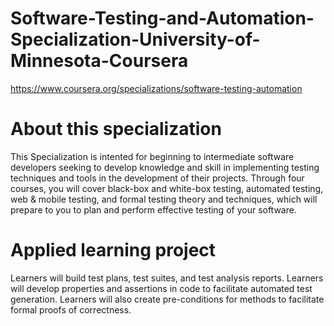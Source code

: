 # Software-Testing-and-Automation-Specialization-University-of-Minnesota-Coursera

https://www.coursera.org/specializations/software-testing-automation

# About this specialization

This Specialization is intented for beginning to intermediate software developers seeking to develop knowledge and skill in implementing testing techniques and tools in the development of their projects. Through four courses, you will cover black-box and white-box testing, automated testing, web & mobile testing, and formal testing theory and techniques, which will prepare to you to plan and perform effective testing of your software.

# Applied learning project

Learners will build test plans, test suites, and test analysis reports. Learners will develop properties and assertions in code to facilitate automated test generation. Learners will also create pre-conditions for methods to facilitate formal proofs of correctness.
